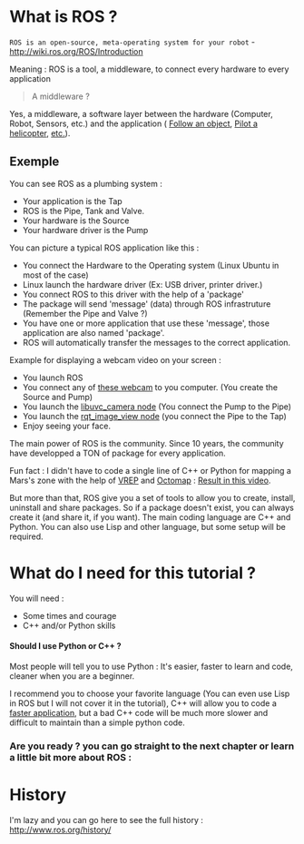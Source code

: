 # What is ROS ?

`ROS is an open-source, meta-operating system for your robot` - http://wiki.ros.org/ROS/Introduction

Meaning : ROS is a tool, a middleware, to connect every hardware to every application

> A middleware ?

Yes, a middleware, a software layer between the hardware (Computer, Robot, Sensors, etc.) and the application ( [Follow an object](https://www.youtube.com/watch?v=4B_aEEaosyw), [Pilot a helicopter](https://www.youtube.com/watch?v=nMAK3uQ3rCc), [etc.](https://vimeo.com/146183080)).

## Exemple

You can see ROS as a plumbing system : 
- Your application is the Tap
- ROS is the Pipe, Tank and Valve.
- Your hardware is the Source
- Your hardware driver is the Pump

You can picture a typical ROS application like this : 
- You connect the Hardware to the Operating system (Linux Ubuntu in most of the case)
- Linux launch the hardware driver (Ex: USB driver, printer driver.)
- You connect ROS to this driver with the help of a 'package'
- The package will send 'message' (data) through ROS infrastruture (Remember the Pipe and Valve ?)
- You have one or more application that use these 'message', those application are also named 'package'.
- ROS will automatically transfer the messages to the correct application.

Example for displaying a webcam video on your screen : 
- You launch ROS
- You connect any of [these webcam](http://www.ideasonboard.org/uvc/) to you computer. (You create the Source and Pump)
- You launch the [libuvc_camera node](http://wiki.ros.org/libuvc_camera) (You connect the Pump to the Pipe)
- You launch the [rqt_image_view node](http://wiki.ros.org/rqt_image_view) (you connect the Pipe to the Tap)
- Enjoy seeing your face.

The main power of ROS is the community. Since 10 years, the community have developped a TON of package for every application.

Fun fact : I didn't have to code a single line of C++ or Python for mapping a Mars's zone with the help of [VREP](http://www.coppeliarobotics.com/) and [Octomap](http://wiki.ros.org/octomap_server) : [Result in this video](https://www.youtube.com/watch?v=2V11_CEwZM8&t=3s).

But more than that, ROS give you a set of tools to allow you to create, install, uninstall and share packages. So if a package doesn't exist, you can always create it (and share it, if you want).
The main coding language are C++ and Python. You can also use Lisp and other language, but some setup will be required.

# What do I need for this tutorial ?

You will need : 
- Some times and courage
- C++ and/or Python skills

#### Should I use  Python or C++ ?

Most people will tell you to use Python : It's easier, faster to learn and code, cleaner when you are a beginner.

I recommend you to choose your favorite language (You can even use Lisp in ROS but I will not cover it in the tutorial), C++ will allow you to code a [faster application](https://benchmarksgame.alioth.debian.org/u64q/compare.php?lang=python3&lang2=gpp), but a bad C++ code will be much more slower and difficult to maintain than a simple python code.


### Are you ready ? you can go straight to the next chapter or learn a little bit more about ROS : 

# History

I'm lazy and you can go here to see the full history : http://www.ros.org/history/

